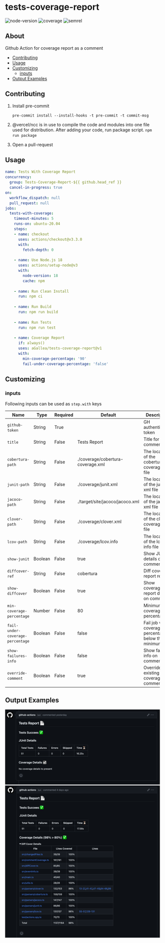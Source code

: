 # tests-coverage-report

![node-version][node-version]
![coverage][coverage-badge]
![semrel][semrel-badge]

## About

Github Action for coverage report as a comment

* [Contributing](#contributing)
* [Usage](#usage)
* [Customizing](#customizing)
  * [inputs](#inputs)
* [Output Examples](#output-examples)

## Contributing

1. Install pre-commit

    ```shell
    pre-commit install --install-hooks -t pre-commit -t commit-msg
    ```

2. @vercel/ncc is in use to compile the code and modules into one file used for distribution.
   After adding your code, run package script. `npm run package`

3. Open a pull-request

## Usage

```yaml
name: Tests With Coverage Report
concurrency:
  group: Tests-Coverage-Report-${{ github.head_ref }}
  cancel-in-progress: true
on:
  workflow_dispatch: null
  pull_request: null
jobs:
  tests-with-coverage:
    timeout-minutes: 5
    runs-on: ubuntu-20.04
    steps:
    - name: checkout
      uses: actions/checkout@v3.3.0
      with:
        fetch-depth: 0

    - name: Use Node.js 18
      uses: actions/setup-node@v3
      with:
        node-version: 18
        cache: npm

    - name: Run Clean Install
      run: npm ci

    - name: Run Build
      run: npm run build

    - name: Run Tests
      run: npm run test

    - name: Coverage Report
      if: always()
      uses: aGallea/tests-coverage-report@v1
      with:
        min-coverage-percentage: '90'
        fail-under-coverage-percentage: 'false'
```

## Customizing

### inputs

Following inputs can be used as `step.with` keys

| Name               | Type   | Required | Default   | Description |
|--------------------|--------|----------|-----------|-------------|
| `github-token`     | String | True     |           | GH authentication token                                    |
| `title`            | String | False    | Tests Report | Title for the comment      |
| `cobertura-path`   | String | False    | ./coverage/cobertura-coverage.xml | The location of the cobertura coverage xml file |
| `junit-path`       | String | False    | ./coverage/junit.xml | The location of the junit xml file |
| `jacoco-path`      | String | False    | ./target/site/jacoco/jacoco.xml | The location of the jacoco xml file |
| `clover-path`      | String | False    | ./coverage/clover.xml | The location of the clover coverage xml file |
| `lcov-path`        | String | False    | ./coverage/lcov.info | The location of the lcov info file |
| `show-junit`       | Boolean | False    | true      | Show JUnit details on comment |
| `diffcover-ref`    | String | False    | cobertura | Diff coverage report referral |
| `show-diffcover`   | Boolean | False    | true      | Show coverage report details on comment |
| `min-coverage-percentage` | Number | False    | 80 | Minimum coverage percentage |
| `fail-under-coverage-percentage`   | Boolean | False    | false      | Fail job when coverage percentage is below the minimum |
| `show-failures-info` | Boolean | False    | false      | Show failures info on comment |
| `override-comment`   | Boolean | False    | true      | Overrides existing coverage comment |

## Output Examples

![alt text](https://github.com/aGallea/tests-coverage-report/blob/master/media/no_details.png?raw=true)
![alt text](https://github.com/aGallea/tests-coverage-report/blob/master/media/details.png?raw=true)

<!-- MARKDOWN LINKS & IMAGES -->
[node-version]:https://img.shields.io/badge/nodejs-18.13.0-blue.svg
[coverage-badge]:https://raw.githubusercontent.com/aGallea/tests-coverage-report/badges/coverage.svg
[semrel-badge]:https://img.shields.io/badge/semantic--release-1?logo=semantic-release
